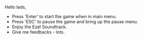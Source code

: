 Hello lads,

- Press 'Enter' to start the game when in main menu.
- Press 'ESC' to pause the game and bring up the pause menu.
- Enjoy the Ezel Soundtrack.
- Give me feedbacks - lots.
